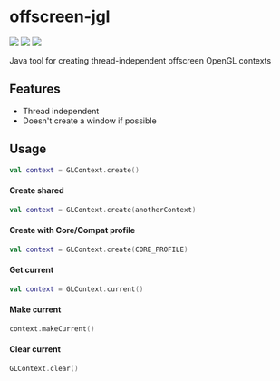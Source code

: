 # offscreen-jgl

<a href="LICENSE"><img src="https://img.shields.io/github/license/husker-dev/offscreen-jgl?style=flat-square"></a>
<a href="https://jitpack.io/#husker-dev/offscreen-jgl"><img src="https://img.shields.io/jitpack/v/github/husker-dev/offscreen-jgl?style=flat-square"></a>
<a href="https://github.com/husker-dev/offscreen-jgl/releases/latest"><img src="https://img.shields.io/github/v/release/husker-dev/offscreen-jgl?style=flat-square"></a>

Java tool for creating thread-independent offscreen OpenGL contexts

## Features

- Thread independent
- Doesn't create a window if possible

## Usage

```kotlin
val context = GLContext.create()
```

#### Create shared
```kotlin
val context = GLContext.create(anotherContext)
```

#### Create with Core/Compat profile
```kotlin
val context = GLContext.create(CORE_PROFILE)
```

#### Get current
```kotlin
val context = GLContext.current()
```

#### Make current
```kotlin
context.makeCurrent()
```

#### Clear current
```kotlin
GLContext.clear()
```
